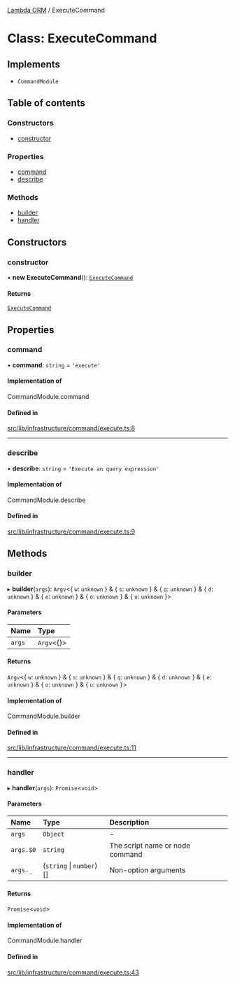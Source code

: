 [Lambda ORM](../README.md) / ExecuteCommand

# Class: ExecuteCommand

## Implements

- `CommandModule`

## Table of contents

### Constructors

- [constructor](ExecuteCommand.md#constructor)

### Properties

- [command](ExecuteCommand.md#command)
- [describe](ExecuteCommand.md#describe)

### Methods

- [builder](ExecuteCommand.md#builder)
- [handler](ExecuteCommand.md#handler)

## Constructors

### constructor

• **new ExecuteCommand**(): [`ExecuteCommand`](ExecuteCommand.md)

#### Returns

[`ExecuteCommand`](ExecuteCommand.md)

## Properties

### command

• **command**: `string` = `'execute'`

#### Implementation of

CommandModule.command

#### Defined in

[src/lib/infrastructure/command/execute.ts:8](https://github.com/lambda-orm/lambdaorm-cli/blob/7db48812c7d2da3e01e8d90266ea3bdbfc2eed04/src/lib/infrastructure/command/execute.ts#L8)

___

### describe

• **describe**: `string` = `'Execute an query expression'`

#### Implementation of

CommandModule.describe

#### Defined in

[src/lib/infrastructure/command/execute.ts:9](https://github.com/lambda-orm/lambdaorm-cli/blob/7db48812c7d2da3e01e8d90266ea3bdbfc2eed04/src/lib/infrastructure/command/execute.ts#L9)

## Methods

### builder

▸ **builder**(`args`): `Argv`\<\{ `w`: `unknown`  } & \{ `s`: `unknown`  } & \{ `q`: `unknown`  } & \{ `d`: `unknown`  } & \{ `e`: `unknown`  } & \{ `o`: `unknown`  } & \{ `u`: `unknown`  }\>

#### Parameters

| Name | Type |
| :------ | :------ |
| `args` | `Argv`\<{}\> |

#### Returns

`Argv`\<\{ `w`: `unknown`  } & \{ `s`: `unknown`  } & \{ `q`: `unknown`  } & \{ `d`: `unknown`  } & \{ `e`: `unknown`  } & \{ `o`: `unknown`  } & \{ `u`: `unknown`  }\>

#### Implementation of

CommandModule.builder

#### Defined in

[src/lib/infrastructure/command/execute.ts:11](https://github.com/lambda-orm/lambdaorm-cli/blob/7db48812c7d2da3e01e8d90266ea3bdbfc2eed04/src/lib/infrastructure/command/execute.ts#L11)

___

### handler

▸ **handler**(`args`): `Promise`\<`void`\>

#### Parameters

| Name | Type | Description |
| :------ | :------ | :------ |
| `args` | `Object` | - |
| `args.$0` | `string` | The script name or node command |
| `args._` | (`string` \| `number`)[] | Non-option arguments |

#### Returns

`Promise`\<`void`\>

#### Implementation of

CommandModule.handler

#### Defined in

[src/lib/infrastructure/command/execute.ts:43](https://github.com/lambda-orm/lambdaorm-cli/blob/7db48812c7d2da3e01e8d90266ea3bdbfc2eed04/src/lib/infrastructure/command/execute.ts#L43)

